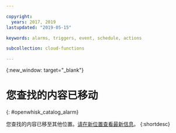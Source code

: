```yaml
---

copyright:
  years: 2017, 2019
lastupdated: "2019-05-15"

keywords: alarms, triggers, event, schedule, actions

subcollection: cloud-functions

---
```


{:new_window: target="_blank"}
# 您查找的内容已移动
{: #openwhisk_catalog_alarm}

您查找的内容已移至其他位置。[请在新位置查看最新信息](/docs/openwhisk?topic=cloud-functions-pkg_alarms)。
{:shortdesc}
